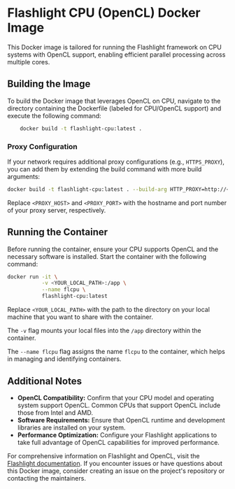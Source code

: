 # Flashlight CPU (OpenCL) Docker Image
This Docker image is tailored for running the Flashlight framework on CPU systems with OpenCL support, enabling efficient parallel processing across multiple cores.

## Building the Image
To build the Docker image that leverages OpenCL on CPU, navigate to the directory containing the Dockerfile (labeled for CPU/OpenCL support) and execute the following command:

```sh
    docker build -t flashlight-cpu:latest . 
```

### Proxy Configuration
If your network requires additional proxy configurations (e.g., `HTTPS_PROXY`), you can add them by extending the build command with more build arguments:

```sh
docker build -t flashlight-cpu:latest . --build-arg HTTP_PROXY=http://<PROXY_HOST>:<PROXY_PORT> --build-arg HTTPS_PROXY=https://<PROXY_HOST>:<PROXY_PORT>
```

Replace `<PROXY_HOST>` and `<PROXY_PORT>` with the hostname and port number of your proxy server, respectively.



## Running the Container
Before running the container, ensure your CPU supports OpenCL and the necessary software is installed. Start the container with the following command:

```sh
docker run -it \
           -v <YOUR_LOCAL_PATH>:/app \
           --name flcpu \
           flashlight-cpu:latest 
```


Replace `<YOUR_LOCAL_PATH>` with the path to the directory on your local machine that you want to share with the container.

The `-v` flag mounts your local files into the `/app` directory within the container.

The `--name flcpu` flag assigns the name `flcpu` to the container, which helps in managing and identifying containers.

## Additional Notes
- **OpenCL Compatibility:** 
Confirm that your CPU model and operating system support OpenCL. Common CPUs that support OpenCL include those from Intel and AMD.
- **Software Requirements:**
Ensure that OpenCL runtime and development libraries are installed on your system.
- **Performance Optimization:**
Configure your Flashlight applications to take full advantage of OpenCL capabilities for improved performance.

For comprehensive information on Flashlight and OpenCL, visit the [Flashlight documentation](https://github.com/flashlight/flashlight). If you encounter issues or have questions about this Docker image, consider creating an issue on the project's repository or contacting the maintainers.